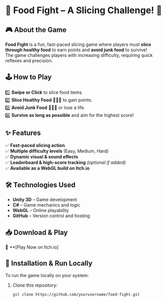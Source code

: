 # 🍏 Food Fight – A Slicing Challenge! 🥦  

 ## 🎮 About the Game  
**Food Fight** is a fun, fast-paced slicing game where players must **slice through healthy food** to earn points and **avoid junk food** to survive!  
The game challenges players with increasing difficulty, requiring quick reflexes and precision.  

## 🕹️ How to Play  
1️⃣ **Swipe or Click** to slice food items.  
2️⃣ **Slice Healthy Food** 🥦🥕🍎 to gain points.  
3️⃣ **Avoid Junk Food** 🍩🍔🍟 or lose a life.  
4️⃣ **Survive as long as possible** and aim for the highest score!  

## ✨ Features  
✅ **Fast-paced slicing action**  
✅ **Multiple difficulty levels** (Easy, Medium, Hard)  
✅ **Dynamic visual & sound effects**  
✅ **Leaderboard & high-score tracking** *(optional if added)*  
✅ **Available as a WebGL build on Itch.io**  

## 🛠️ Technologies Used  
- **Unity 3D** – Game development  
- **C#** – Game mechanics and logic  
- **WebGL** – Online playability  
- **GitHub** – Version control and hosting  

## 📥 Download & Play  
🔗 **[Play Now on Itch.io]


## 🚀 Installation & Run Locally  
To run the game locally on your system:  
1. Clone this repository:  
   ```bash
   git clone https://github.com/yourusername/food-fight.git
